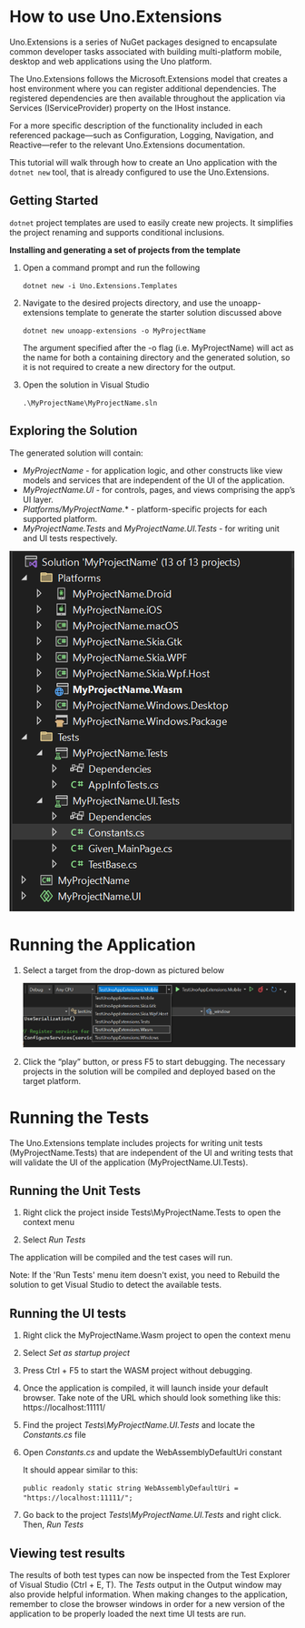 # How to use Uno.Extensions

Uno.Extensions is a series of NuGet packages designed to encapsulate common developer tasks associated with building multi-platform mobile, desktop and web applications using the Uno platform.

The Uno.Extensions follows the Microsoft.Extensions model that creates a host environment where you can register additional dependencies. The registered dependencies are then available throughout the application via Services (IServiceProvider) property on the IHost instance.

For a more specific description of the functionality included in each referenced package—such as
Configuration, Logging, Navigation, and
Reactive—refer to the relevant Uno.Extensions documentation. 

This tutorial will walk through how to create an Uno application with the `dotnet new` tool, that is already configured to use the Uno.Extensions. 

## Getting Started

`dotnet` project templates are used to easily create new projects. It simplifies the project renaming and supports conditional inclusions.

**Installing and generating a set of projects from the template**

1. Open a command prompt and run the following

    `dotnet new -i Uno.Extensions.Templates`

2. Navigate to the desired projects directory, and use the unoapp-extensions template to generate the starter solution discussed above

    `dotnet new unoapp-extensions -o MyProjectName` 

    The argument specified after the -o flag (i.e. MyProjectName) will act as the name for both a containing directory and the generated solution, so it is not required to create a new directory for the output.

3. Open the solution in Visual Studio

    `.\MyProjectName\MyProjectName.sln`

## Exploring the Solution

The generated solution will contain:

- *MyProjectName* - for application logic, and other constructs like view models and services that are independent of the UI of the application.
- *MyProjectName.UI* - for controls, pages, and views comprising the app’s UI layer.
- *Platforms/MyProjectName.** - platform-specific projects for each supported platform.
- *MyProjectName.Tests* and *MyProjectName.UI.Tests* - for writing unit and UI tests respectively.

![The structure of the generated solution](../../images/ProjectStructure-min.png)


# Running the Application 

1. Select a target from the drop-down as pictured below

    ![A screenshot of the generated targets](../../images/GeneratedTargets-min.png)

2. Click the “play” button, or press F5 to start debugging. The necessary projects in the solution will be compiled and deployed based on the target platform.

# Running the Tests

The Uno.Extensions template includes projects for writing unit tests (MyProjectName.Tests) that are independent of the UI and writing tests that will validate the UI of the application (MyProjectName.UI.Tests).

## Running the Unit Tests

1. Right click the project inside Tests\\MyProjectName.Tests to open the context menu

2. Select *Run Tests*

The application will be compiled and the test cases will run.

Note: If the 'Run Tests' menu item doesn't exist, you need to Rebuild the solution to get Visual Studio to detect the available tests.

## Running the UI tests

1. Right click the MyProjectName.Wasm project to open the context menu

2. Select *Set as startup project*

3. Press Ctrl + F5 to start the WASM project without debugging.

4. Once the application is compiled, it will launch inside your default browser. Take note of the URL which should look something like this: https://localhost:11111/

5. Find the project *Tests\\MyProjectName.UI.Tests* and locate the *Constants.cs* file

6. Open *Constants.cs* and update the WebAssemblyDefaultUri constant

    It should appear similar to this: 

    `public readonly static string WebAssemblyDefaultUri = "https://localhost:11111/";`

7. Go back to the project *Tests\\MyProjectName.UI.Tests* and right click. Then, *Run Tests*

## Viewing test results

The results of both test types can now be inspected from the Test Explorer of Visual Studio (Ctrl + E, T). The *Tests* output in the Output window may also provide helpful information. When making changes to the application, remember to close the browser windows in order for a new version of the application to be properly loaded the next time UI tests are run.